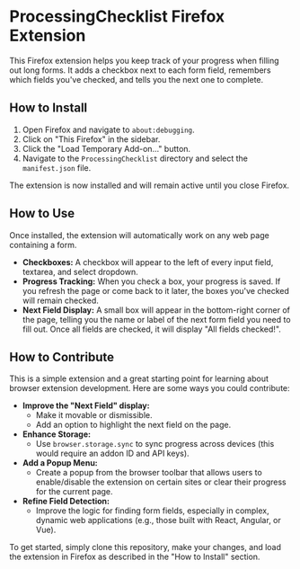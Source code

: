 # ProcessingChecklist Firefox Extension

This Firefox extension helps you keep track of your progress when filling out long forms. It adds a checkbox next to each form field, remembers which fields you've checked, and tells you the next one to complete.

## How to Install

1.  Open Firefox and navigate to `about:debugging`.
2.  Click on "This Firefox" in the sidebar.
3.  Click the "Load Temporary Add-on..." button.
4.  Navigate to the `ProcessingChecklist` directory and select the `manifest.json` file.

The extension is now installed and will remain active until you close Firefox.

## How to Use

Once installed, the extension will automatically work on any web page containing a form.

*   **Checkboxes:** A checkbox will appear to the left of every input field, textarea, and select dropdown.
*   **Progress Tracking:** When you check a box, your progress is saved. If you refresh the page or come back to it later, the boxes you've checked will remain checked.
*   **Next Field Display:** A small box will appear in the bottom-right corner of the page, telling you the name or label of the next form field you need to fill out. Once all fields are checked, it will display "All fields checked!".

## How to Contribute

This is a simple extension and a great starting point for learning about browser extension development. Here are some ways you could contribute:

*   **Improve the "Next Field" display:**
    *   Make it movable or dismissible.
    *   Add an option to highlight the next field on the page.
*   **Enhance Storage:**
    *   Use `browser.storage.sync` to sync progress across devices (this would require an addon ID and API keys).
*   **Add a Popup Menu:**
    *   Create a popup from the browser toolbar that allows users to enable/disable the extension on certain sites or clear their progress for the current page.
*   **Refine Field Detection:**
    *   Improve the logic for finding form fields, especially in complex, dynamic web applications (e.g., those built with React, Angular, or Vue).

To get started, simply clone this repository, make your changes, and load the extension in Firefox as described in the "How to Install" section.
